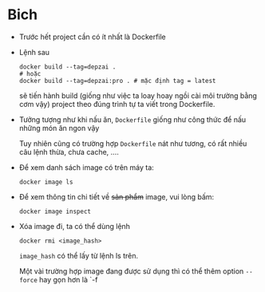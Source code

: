 # Bich

- Trước hết project cần có ít nhất là Dockerfile

- Lệnh sau

  ```shell
  docker build --tag=depzai .
  # hoặc
  docker build --tag=depzai:pro . # mặc định tag = latest
  ```

  sẽ tiến hành build (giống như việc ta loay hoay ngồi cài môi trường bằng cơm vậy) project theo đúng trình tự ta viết trong Dockerfile.

- Tưởng tượng như khi nấu ăn, `Dockerfile` giống như công thức để nấu những món ăn ngon vậy

  Tuy nhiên cũng có trường hợp `Dockerfile` nát như tương, có rất nhiều câu lệnh thừa, chưa cache, ....

- Để xem danh sách image có trên máy ta:

  ```shell
  docker image ls
  ```

- Để xem thông tin chi tiết về ~~sản phẩm~~ image, vui lòng bấm:

  ```shell
  docker image inspect
  ```

- Xóa image đi, ta có thể dùng lệnh

  ```shell
  docker rmi <image_hash>
  ```

  `image_hash` có thể lấy từ lệnh ls trên.

  Một vài trường hợp image đang được sử dụng thì có thể thêm option `--force` hay gọn hơn là `-f
